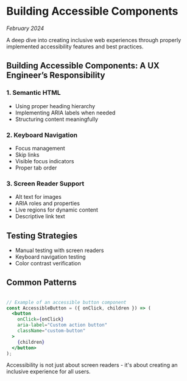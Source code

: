 # Building Accessible Components

*February 2024*

A deep dive into creating inclusive web experiences through properly implemented accessibility features and best practices.

## Building Accessible Components: A UX Engineer’s Responsibility

### 1. Semantic HTML
- Using proper heading hierarchy
- Implementing ARIA labels when needed
- Structuring content meaningfully

### 2. Keyboard Navigation
- Focus management
- Skip links
- Visible focus indicators
- Proper tab order

### 3. Screen Reader Support
- Alt text for images
- ARIA roles and properties
- Live regions for dynamic content
- Descriptive link text

## Testing Strategies

- Manual testing with screen readers
- Keyboard navigation testing
- Color contrast verification

## Common Patterns
```jsx
 
// Example of an accessible button component
const AccessibleButton = ({ onClick, children }) => (
  <button
    onClick={onClick}
    aria-label="Custom action button"
    className="custom-button"
  >
    {children}
  </button>
);

```

Accessibility is not just about screen readers - it's about creating an inclusive experience for all users. 